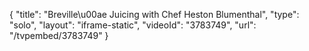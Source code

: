{
    "title": "Breville\u00ae Juicing with Chef Heston Blumenthal",
    "type": "solo",
    "layout": "iframe-static",
    "videoId": "3783749",
    "url": "\/tvpembed\/3783749"
}
